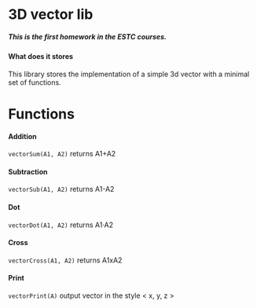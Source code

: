 
 # 3D vector lib
 ##### This is the first homework in the ESTC courses.
 #### What does it stores
 This library stores the implementation of a simple 3d vector with a minimal set of functions.

 # Functions
 #### Addition
`vectorSum(A1, A2)` returns A1+A2
 #### Subtraction
 `vectorSub(A1, A2)` returns A1-A2
 #### Dot
`vectorDot(A1, A2)` returns A1·A2
 #### Cross
`vectorCross(A1, A2)` returns A1xA2
 #### Print
 `vectorPrint(A)` output vector in the style < x, y, z >
